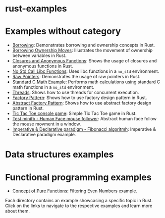 # rust-examples

# Examples without category

- [Borrowing](./borrowing): Demonstrates borrowing and ownership concepts in Rust.
- [Borrowing Ownership Moves](./borrowing_ownership_moves): Illustrates the movement of ownership between variables in Rust.
- [Closures and Anonymous Functions](./closures_anonymous_functions): Shows the usage of closures and anonymous functions in Rust.
- [No Std Call Libc Functions](./no_std_call_libc_functions): Uses libc functions in a `no_std` environment.
- [Raw Pointers](./raw_pointers): Demonstrates the usage of raw pointers in Rust.
- [Standard C Math Example](./standard_c_math_example): Performs math calculations using standard C math functions in a `no_std` environment.
- [Threads](./threads): Shows how to use threads for concurrent execution.
- [Factory Pattern](./factory-pattern): Shows how to use factory design pattern in Rust.
- [Abstract Factory Pattern](./abstract-factory-pattern): Shows how to use abstract factory design pattern in Rust.
- [Tic Tac Toe console game](./tic-tac-toe): Simple Tic Tac Toe game in Rust.
- [Test minifb - Human Face mouse follower](./test-minifb): Abstract human face follow the mouse movment in a window.
- [Imperative & Declarative paradigm - Fibonacci algoritmh](./fibonacci): Imperative & Declarative paradigm example.


# Data structures examples

# Functional programming examples
- [Concept of Pure Functions](./functional_programming/pure-function-basic): Filtering Even Numbers example.




Each directory contains an example showcasing a specific topic in Rust. Click on the links to navigate to the respective examples and learn more about them.